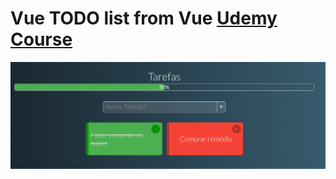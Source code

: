 # Vue TODO list from Vue [Udemy Course](https://www.udemy.com/share/101Wwu3@HN48-ZHHylRfSN1n6_poxco1S7bn1tAcDp31DankzDiWbFrHJ3qUzX4PjYkdeD4=/)

![Index](docs/index.png)
